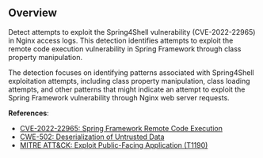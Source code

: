 ## Overview

Detect attempts to exploit the Spring4Shell vulnerability (CVE-2022-22965) in Nginx access logs. This detection identifies attempts to exploit the remote code execution vulnerability in Spring Framework through class property manipulation.

The detection focuses on identifying patterns associated with Spring4Shell exploitation attempts, including class property manipulation, class loading attempts, and other patterns that might indicate an attempt to exploit the Spring Framework vulnerability through Nginx web server requests.

**References**:
- [CVE-2022-22965: Spring Framework Remote Code Execution](https://nvd.nist.gov/vuln/detail/CVE-2022-22965)
- [CWE-502: Deserialization of Untrusted Data](https://cwe.mitre.org/data/definitions/502.html)
- [MITRE ATT&CK: Exploit Public-Facing Application (T1190)](https://attack.mitre.org/techniques/T1190/) 